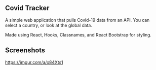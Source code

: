 ## Covid Tracker
A simple web application that pulls Covid-19 data from an API.
You can select a country, or look at the global data.

Made using React, Hooks, Classnames, and React Bootstrap for styling.

## Screenshots
https://imgur.com/a/x84Xts1
